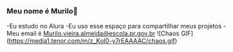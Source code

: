 ### Meu nome é Murilo💙
-Eu estudo no Alura
-Eu uso esse espaço para compartilhar meus projetos 
-Meu email é Murilo.vieira.almeida@escola.pr.gov.br
![Chaos GIF] (https://media1.tenor.com/m/z_KoI0-y7rEAAAAC/chaos.gif)
